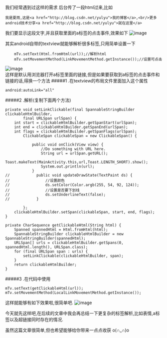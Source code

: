 我们经常遇到过这样的需求
后台传了一段html过来,比如

	我是夏雨,这是<a href="http://blog.csdn.net/yulyu">我的博客</a>,<br/>更多android技术分享<a href="http://blog.csdn.net/yulyu">就在这里</a>
我们要显示这段文字,并且获取里面的a标签的点击事件,效果如下
![image](imgs/text.gif)

其实android自带的textview就能够解析很多标签,只用简单设置一下

        mTv.setText(Html.fromHtml(url));//解析html
        mTv.setMovementMethod(LinkMovementMethod.getInstance());//设置可点击
  ![image](imgs/demo1.gif)     
 这样是默认用浏览器打开a标签里面的链接,但是如果要获取到a标签的点击事件和链接的话,得换一个方法
#####1 .在textview的布局文件里面加入这个属性

	android:autoLink="all"
#####2  .解析(复制下面两个方法)
	
	private void setLinkClickable(final SpannableStringBuilder clickableHtmlBuilder,
	        final URLSpan urlSpan) {
	    int start = clickableHtmlBuilder.getSpanStart(urlSpan);
	    int end = clickableHtmlBuilder.getSpanEnd(urlSpan);
	    int flags = clickableHtmlBuilder.getSpanFlags(urlSpan);
	        ClickableSpan clickableSpan = new ClickableSpan() {
	
	            public void onClick(View view) {
	                //Do something with URL here.
	                String url = urlSpan.getURL();
	                Toast.makeText(MainActivity.this,url,Toast.LENGTH_SHORT).show();
	                System.out.println(url);
	            }
	//            public void updateDrawState(TextPaint ds) {
	//                //设置颜色
	//                ds.setColor(Color.argb(255, 54, 92, 124));
	//                //设置是否要下划线
	//                ds.setUnderlineText(false);
	//            }
	
	        };
	    clickableHtmlBuilder.setSpan(clickableSpan, start, end, flags);
	}
	
	private CharSequence getClickableHtml(String html) {
	    Spanned spannedHtml = Html.fromHtml(html);
	    SpannableStringBuilder clickableHtmlBuilder = new SpannableStringBuilder(spannedHtml);
	    URLSpan[] urls = clickableHtmlBuilder.getSpans(0, spannedHtml.length(), URLSpan.class);
	    for (final URLSpan span : urls) {
	        setLinkClickable(clickableHtmlBuilder, span);
	    }
	    return clickableHtmlBuilder;
	}

#####3 .在代码中使用

	mTv.setText(getClickableHtml(url));
	mTv.setMovementMethod(LocalLinkMovementMethod.getInstance());
这样就能够有如下效果啦,很简单吧.
![image](imgs/text.gif)

今天就先这样吧,在后续的文章中我会再总结一下更复杂的标签解析,比如表情,a标签以及超链接同时存在的情况.

虽然这篇文章很简单,但也希望能够给你带来一点点收获 o(∩_∩)o 
